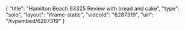 {
    "title": "Hamilton Beach 63325 Review with bread and cake",
    "type": "solo",
    "layout": "iframe-static",
    "videoId": "6287319",
    "url": "\/tvpembed\/6287319"
}